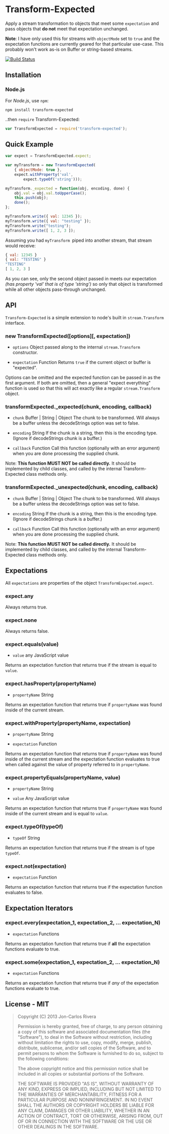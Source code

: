 # Transform-Expected

Apply a stream transformation to objects that meet some `expectation` and pass objects that **do not** meet that expectation unchanged.

**Note**: I have only used this for streams with `objectMode` set to `true` and the expectation functions are currently geared for that particular use-case. This probably won't work as-is on Buffer or string-based streams.

[![Build Status](https://travis-ci.org/imbcmdth/transform-expected.png)](https://travis-ci.org/imbcmdth/transform-expected)

## Installation

### Node.js

For *Node.js*, use `npm`:

````console
npm install transform-expected
````

..then `require` Transform-Expected:

````javascript
var TransformExpected = require('transform-expected');
````

## Quick Example

````javascript
var expect = TransformExpected.expect;

var myTransform = new TransformExpected(
    { objectMode: true },
    expect.withProperty('val',
        expect.typeOf('string')));

myTransform._expected = function(obj, encoding, done) {
    obj.val = obj.val.toUpperCase();
    this.push(obj);
    done();
};

myTransform.write({ val: 12345 });
myTransform.write({ val: "testing" });
myTransform.write("testing");
myTransform.write([ 1, 2, 3 ]);
````

Assuming you had `myTransform `piped into another stream, that stream would receive:

````javascript
{ val: 12345 }
{ val: "TESTING" }
"TESTING"
[ 1, 2, 3 ]
````

As you can see, only the second object passed in meets our expectation *(has property 'val' that is of type 'string')* so only that object is transformed while all other objects pass-through unchanged.

## API

`Transform-Expected` is a simple extension to node's built in `stream.Transform` interface.

### new TransformExpected([options][, expectation])

* `options` Object passed along to the internal `stream.Transform` constructor.

* `expectation` Function Returns `true` if the current object or buffer is "expected".

Options can be omitted and the expected function can be passed in as the first argument. If both are omitted, then a general "expect everything" function is used so that this will act exactly like a regular `stream.Transform` object.

### transformExpected._expected(chunk, encoding, callback)

* `chunk` Buffer | String | Object The chunk to be transformed. Will always be a buffer unless the decodeStrings option was set to false.

* `encoding` String If the chunk is a string, then this is the encoding type. (Ignore if decodeStrings chunk is a buffer.)

* `callback` Function Call this function (optionally with an error argument) when you are done processing the supplied chunk.

Note: **This function MUST NOT be called directly.** It should be implemented by child classes, and called by the internal Transform-Expected class methods only.


### transformExpected._unexpected(chunk, encoding, callback)

* `chunk` Buffer | String | Object The chunk to be transformed. Will always be a buffer unless the decodeStrings option was set to false.

* `encoding` String If the chunk is a string, then this is the encoding type. (Ignore if decodeStrings chunk is a buffer.)

* `callback` Function Call this function (optionally with an error argument) when you are done processing the supplied chunk.

Note: **This function MUST NOT be called directly.** It should be implemented by child classes, and called by the internal Transform-Expected class methods only.

## Expectations

All `expectations` are properties of the object `TransformExpected.expect`.

### expect.any

Always returns true.

### expect.none

Always returns false.

### expect.equals(value)

* `value` any JavaScript value

Returns an expectation function that returns true if the stream is equal to `value`.

### expect.hasProperty(propertyName)

* `propertyName` String

Returns an expectation function that returns true if `propertyName` was found inside of the current stream.

### expect.withProperty(propertyName, expectation)

* `propertyName` String

* `expectation` Function

Returns an expectation function that returns true if `propertyName` was found inside of the current stream and the expectation function evaluates to true when called against the value of property referred to in `propertyName`.

### expect.propertyEquals(propertyName, value)

* `propertyName` String

* `value` Any JavaScript value

Returns an expectation function that returns true if `propertyName` was found inside of the current stream and is equal to `value`.

### expect.typeOf(typeOf)

* `typeOf` String

Returns an expectation function that returns true if the stream is of type `typeOf`.

### expect.not(expectation)

* `expectation` Function

Returns an expectation function that returns true if the expectation function evaluates to false.

## Expectation Iterators

### expect.every(expectation_1, expectation_2, ... expectation_N)

* `expectation` Functions

Returns an expectation function that returns true if **all** the expectation functions evaluate to true.

### expect.some(expectation_1, expectation_2, ... expectation_N)

* `expectation` Functions

Returns an expectation function that returns true if *any* of the expectation functions evaluate to true.

## License - MIT

> Copyright (C) 2013 Jon-Carlos Rivera
> 
> Permission is hereby granted, free of charge, to any person obtaining a copy of this software and associated documentation files (the "Software"), to deal in the Software without restriction, including without limitation the rights to use, copy, modify, merge, publish, distribute, sublicense, and/or sell copies of the Software, and to permit persons to whom the Software is furnished to do so, subject to the following conditions:
>
> The above copyright notice and this permission notice shall be included in all copies or substantial portions of the Software.
>
> THE SOFTWARE IS PROVIDED "AS IS", WITHOUT WARRANTY OF ANY KIND, EXPRESS OR IMPLIED, INCLUDING BUT NOT LIMITED TO THE WARRANTIES OF MERCHANTABILITY, FITNESS FOR A PARTICULAR PURPOSE AND NONINFRINGEMENT. IN NO EVENT SHALL THE AUTHORS OR COPYRIGHT HOLDERS BE LIABLE FOR ANY CLAIM, DAMAGES OR OTHER LIABILITY, WHETHER IN AN ACTION OF CONTRACT, TORT OR OTHERWISE, ARISING FROM, OUT OF OR IN CONNECTION WITH THE SOFTWARE OR THE USE OR OTHER DEALINGS IN THE SOFTWARE.
